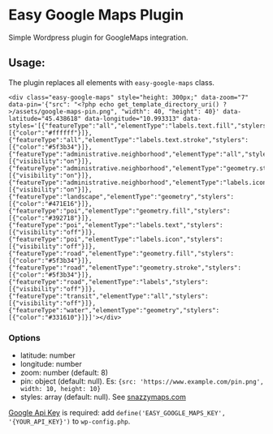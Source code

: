 # Easy Google Maps Plugin

Simple Wordpress plugin for GoogleMaps integration.

## Usage:

The plugin replaces all elements with `easy-google-maps` class.
```
<div class="easy-google-maps" style="height: 300px;" data-zoom="7" data-pin='{"src": "<?php echo get_template_directory_uri() ?>/assets/google-maps-pin.png", "width": 40, "height": 40}' data-latitude="45.438618" data-longitude="10.993313" data-styles='[{"featureType":"all","elementType":"labels.text.fill","stylers":[{"color":"#ffffff"}]},{"featureType":"all","elementType":"labels.text.stroke","stylers":[{"color":"#5f3b34"}]},{"featureType":"administrative.neighborhood","elementType":"all","stylers":[{"visibility":"on"}]},{"featureType":"administrative.neighborhood","elementType":"geometry.stroke","stylers":[{"visibility":"on"}]},{"featureType":"administrative.neighborhood","elementType":"labels.icon","stylers":[{"visibility":"on"}]},{"featureType":"landscape","elementType":"geometry","stylers":[{"color":"#471E16"}]},{"featureType":"poi","elementType":"geometry.fill","stylers":[{"color":"#392718"}]},{"featureType":"poi","elementType":"labels.text","stylers":[{"visibility":"off"}]},{"featureType":"poi","elementType":"labels.icon","stylers":[{"visibility":"off"}]},{"featureType":"road","elementType":"geometry.fill","stylers":[{"color":"#5f3b34"}]},{"featureType":"road","elementType":"geometry.stroke","stylers":[{"color":"#5f3b34"}]},{"featureType":"road","elementType":"labels","stylers":[{"visibility":"off"}]},{"featureType":"transit","elementType":"all","stylers":[{"visibility":"off"}]},{"featureType":"water","elementType":"geometry","stylers":[{"color":"#331610"}]}]'></div>
```
### Options
- latitude: number
- longitude: number
- zoom: number (default: 8)
- pin: object (default: null). Es: `{src: 'https://www.example.com/pin.png', width: 10, height: 10}`
- styles: array (default: null). See [snazzymaps.com](snazzymaps.com)

[Google Api Key](https://console.developers.google.com/) is required: add `define('EASY_GOOGLE_MAPS_KEY', '{YOUR_API_KEY}')` to `wp-config.php`.

